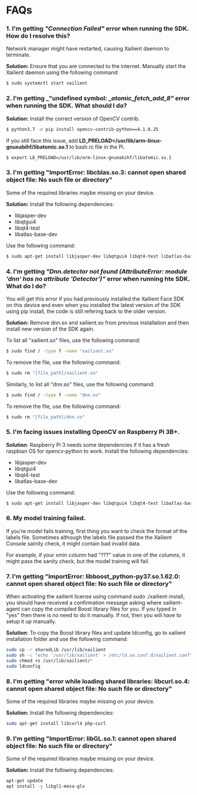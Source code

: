 # FAQs

### 1. I'm getting _"Connection Failed"_ error when running the SDK. How do I resolve this?

Network manager might have restarted, causing Xailient daemon to terminate. 

__Solution:__ Ensure that you are connected to the internet. Manually start the Xailient daemon using the following command:

```bash
$ sudo systemctl start xailient
```

### 2. I'm getting _"undefined symbol: __atomic_fetch_add_8"_ error when running the SDK. What should I do?

__Solution:__ Install the correct version of OpenCV contrib.

```bash
$ python3.7 -m pip install opencv-contrib-python==4.1.0.25
```

If you still face this issue, add __LD_PRELOAD=/usr/lib/arm-linux-gnueabihf/libatomic.so.1__ to bash.rc file in the Pi.

```bash
$ export LD_PRELOAD=/usr/lib/arm-linux-gnueabihf/libatomic.so.1

```

### 3. I'm getting "ImportError: libcblas.so.3: cannot open shared object file: No such file or directory"

Some of the required libraries maybe missing on your device. 

__Solution:__ Install the following dependencies:

* libjasper-dev 
* libqtgui4 
* libqt4-test 
* libatlas-base-dev

Use the following command:

```bash
$ sudo apt-get install libjasper-dev libqtgui4 libqt4-test libatlas-base-dev
```

### 4. I'm getting _"Dnn.detector not found (AttributeError: module 'dnn' has no attribute 'Detector')"_ error when running hte SDK. What do I do?

You will get this error if you had previously installed the Xailient Face SDK on this device and even when you installed the latest version of the SDK using pip install, the code is still refering back to the older version.

__Solution:__ Remove dnn.so and xailient.so from previous installation and then install new version of the SDK again.

To list all "xailient.so" files, use the following command:

```bash
$ sudo find / -type f -name "xailient.so"
```

To remove the file, use the following command:

```bash
$ sudo rm "[file_path]/xailient.so"
```

Similarly, to list all "dnn.so" files, use the following command:
```bash
$ sudo find / -type f -name "dnn.so"
```

To remove the file, use the following command:

```bash
$ sudo rm "[file_path]/dnn.so"
```

### 5. I'm facing issues installing OpenCV on Raspberry Pi 3B+.

__Solution__: Raspberry Pi 3 needs some dependencies if it has a fresh raspbian OS for opencv-python to work. Install the following dependencies:

* libjasper-dev 
* libqtgui4 
* libqt4-test 
* libatlas-base-dev

Use the following command:

```bash
$ sudo apt-get install libjasper-dev libqtgui4 libqt4-test libatlas-base-dev
```

### 6. My model training failed.

If you’re model fails training, first thing you want to check the format of the labels file. Sometimes although the labels file passed the the Xailient Console sainity check, it might contain bad invalid data. 

For example, if your xmin column had "???" value in one of the columns, it might pass the sanity check, but the model training will fail.

### 7. I'm getting "ImportError: libboost_python-py37.so.1.62.0: cannot open shared object file: No such file or directory"

When activating the xailient license using command sudo ./xailient-install, you should have received a confirmation message asking where xailient-agent can copy the compiled Boost library files for you. If you typed in "yes" then there is no need to do it manually. 
If not, then you will have to setup it up manually.

__Solution__: To copy the Boost library files and update ldconfig, go to xailient installation folder and use the following command:

``` bash
sudo cp -r sharedLib /usr/lib/xailient
sudo sh -c "echo '/usr/lib/xailient' > /etc/ld.so.conf.d/xailient.conf"
sudo chmod +x /usr/lib/xailient/*
sudo ldconfig
```

### 8. I'm getting "error while loading shared libraries: libcurl.so.4: cannot open shared object file: No such file or directory"

Some of the required libraries maybe missing on your device. 

__Solution:__ Install the following dependencies:

``` bash
sudo apt-get install libcurl4 php-curl
```


### 9. I'm getting "ImportError: libGL.so.1: cannot open shared object file: No such file or directory"

Some of the required libraries maybe missing on your device. 

__Solution:__ Install the following dependencies:

``` bash
apt-get update
apt install -y libgl1-mesa-glx
```